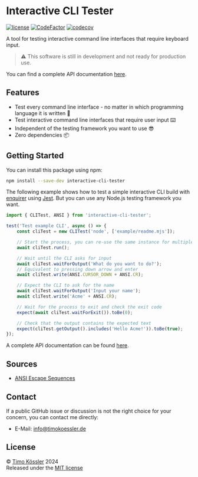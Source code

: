 # Interactive CLI Tester

[![license](https://badgen.net/github/license/timokoessler/interactive-cli-tester)](https://github.com/timokoessler/interactive-cli-tester/blob/main/LICENSE)
[![CodeFactor](https://www.codefactor.io/repository/github/timokoessler/interactive-cli-tester/badge)](https://www.codefactor.io/repository/github/timokoessler/interactive-cli-tester)
[![codecov](https://codecov.io/gh/timokoessler/interactive-cli-tester/graph/badge.svg?token=N3E9VX3ELT)](https://codecov.io/gh/timokoessler/interactive-cli-tester)

A tool for testing interactive command line interfaces that require keyboard input.

> ⚠️ This software is still in development and not ready for production use.

You can find a complete API documentation [here](https://cli-tester.tkoessler.de).

## Features

-   Test every command line interface - no matter in which programming language it is written 🧪
-   Test interactive command line interfaces that require user input ⌨️
-   Independent of the testing framework you want to use 😎
-   Zero dependencies 📦

## Getting Started

You can install this package using npm:

```bash
npm install --save-dev interactive-cli-tester
```

The following example shows how to test a simple interactive CLI build with [enquirer](https://github.com/enquirer/enquirer) using [Jest](https://jestjs.io/). But you can use any Node.js testing framework you want.

```javascript
import { CLITest, ANSI } from 'interactive-cli-tester';

test('Test example CLI', async () => {
    const cliTest = new CLITest('node', ['example/readme.mjs']);

    // Start the process, you can re-use the same instance for multiple runs
    await cliTest.run();

    // Wait until the CLI asks for input
    await cliTest.waitForOutput('What do you want to do?');
    // Equivalent to pressing down arrow and enter
    await cliTest.write(ANSI.CURSOR_DOWN + ANSI.CR);

    // Expect the CLI to ask for the name
    await cliTest.waitForOutput('Input your name');
    await cliTest.write('Acme' + ANSI.CR);

    // Wait for the process to exit and check the exit code
    expect(await cliTest.waitForExit()).toBe(0);

    // Check that the output contains the expected text
    expect(cliTest.getOutput().includes('Hello Acme!')).toBe(true);
});
```

A complete API documentation can be found [here](https://cli-tester.tkoessler.de).

## Sources

-   [ANSI Escape Sequences](https://gist.github.com/fnky/458719343aabd01cfb17a3a4f7296797)

## Contact

If a public GitHub issue or discussion is not the right choice for your concern, you can contact me directly:

-   E-Mail: [info@timokoessler.de](mailto:info@timokoessler.de)

## License

© [Timo Kössler](https://timokoessler.de) 2024  
Released under the [MIT license](https://github.com/timokoessler/interactive-cli-tester/blob/main/LICENSE)

